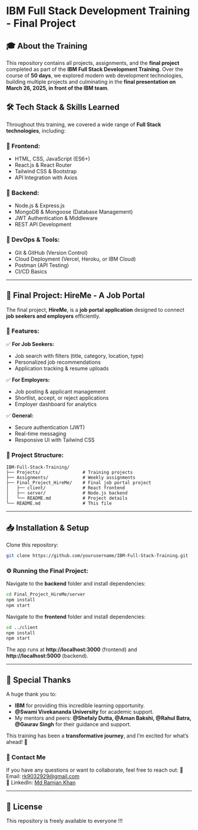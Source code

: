 # IBM Full Stack Development Training - Final Project

## 🎓 About the Training
This repository contains all projects, assignments, and the **final project** completed as part of the **IBM Full Stack Development Training**. Over the course of **50 days**, we explored modern web development technologies, building multiple projects and culminating in the **final presentation on March 26, 2025, in front of the IBM team**.

## 🛠 Tech Stack & Skills Learned
Throughout this training, we covered a wide range of **Full Stack technologies**, including:

### 🔹 Frontend:
- HTML, CSS, JavaScript (ES6+)
- React.js & React Router
- Tailwind CSS & Bootstrap
- API Integration with Axios

### 🔹 Backend:
- Node.js & Express.js
- MongoDB & Mongoose (Database Management)
- JWT Authentication & Middleware
- REST API Development

### 🔹 DevOps & Tools:
- Git & GitHub (Version Control)
- Cloud Deployment (Vercel, Heroku, or IBM Cloud)
- Postman (API Testing)
- CI/CD Basics

---

## 🚀 Final Project: **HireMe - A Job Portal**
The final project, **HireMe**, is a **job portal application** designed to connect **job seekers and employers** efficiently.

### 📌 Features:
✅ **For Job Seekers:**
- Job search with filters (title, category, location, type)
- Personalized job recommendations
- Application tracking & resume uploads

✅ **For Employers:**
- Job posting & applicant management
- Shortlist, accept, or reject applications
- Employer dashboard for analytics

✅ **General:**
- Secure authentication (JWT)
- Real-time messaging
- Responsive UI with Tailwind CSS

### 📂 Project Structure:
```
IBM-Full-Stack-Training/
├── Projects/                # Training projects
├── Assignments/             # Weekly assignments
├── Final_Project_HireMe/    # Final job portal project
│   ├── client/              # React frontend
│   ├── server/              # Node.js backend
│   └── README.md            # Project details
└── README.md                # This file
```

---

## 📥 Installation & Setup
Clone this repository:
```bash
git clone https://github.com/yourusername/IBM-Full-Stack-Training.git
```

### ⚙️ Running the Final Project:
Navigate to the **backend** folder and install dependencies:
```bash
cd Final_Project_HireMe/server
npm install
npm start
```
Navigate to the **frontend** folder and install dependencies:
```bash
cd ../client
npm install
npm start
```
The app runs at **http://localhost:3000** (frontend) and **http://localhost:5000** (backend).

---

## 🙌 Special Thanks
A huge thank you to:
- **IBM** for providing this incredible learning opportunity.
- **@Swami Vivekananda University** for academic support.
- My mentors and peers: **@Shefaly Dutta, @Aman Bakshi, @Rahul Batra, @Gaurav Singh** for their guidance and support.

This training has been a **transformative journey**, and I’m excited for what’s ahead! 🚀

### 📩 Contact Me
If you have any questions or want to collaborate, feel free to reach out:
📧 Email: rk9032929@gmail.com  
🔗 LinkedIn: [Md Ramjan Khan](https://www.linkedin.com/in/md-ramjan-khan/)  

---

## 📜 License
This repository is freely available to everyone !!!

